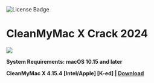 <div id="badges">
  <img src="https://img.shields.io/badge/License-dark?logo=License&logoColor=white&style=for-the-badge" alt="License Badge"/>
</div>
<h1>CleanMyMac X Crack 2024</h1>
<p><img src="https://repository-images.githubusercontent.com/33388429/d7c0114f-d551-4716-a095-ca31c0b4fdd6"/></p>

<p><strong>System Requirements: macOS 10.15 and later</p>
CleanMyMac X 4.15.4 [Intel/Apple] [K-ed] | <a href="">Download</a>
</h1>
